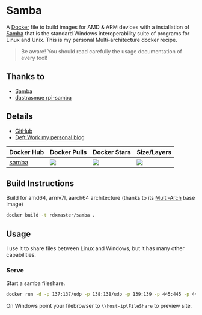 # Samba

A [Docker](http://docker.com) file to build images for AMD & ARM devices with a installation of [Samba](https://www.samba.org/) that is the standard Windows interoperability suite of programs for Linux and Unix. This is my personal Multi-architecture docker recipe.

> Be aware! You should read carefully the usage documentation of every tool!

## Thanks to

- [Samba](https://www.samba.org/)
- [dastrasmue rpi-samba](https://github.com/dastrasmue/rpi-samba)

## Details

- [GitHub](https://github.com/DeftWork/samba)
- [Deft.Work my personal blog](http://deft.work/Samba)

| Docker Hub | Docker Pulls | Docker Stars | Size/Layers |
| --- | --- | --- | --- |
| [samba](https://hub.docker.com/r/rdxmaster/samba "rdxmaster/samba on Docker Hub") | [![](https://img.shields.io/docker/pulls/rdxmaster/samba.svg)](https://hub.docker.com/r/rdxmaster/samba "rdxmaster/samba on Docker Hub") | [![](https://img.shields.io/docker/stars/rdxmaster/samba.svg)](https://hub.docker.com/r/rdxmaster/samba "rdxmaster/samba on Docker Hub") | [![](https://images.microbadger.com/badges/image/rdxmaster/samba.svg)](https://microbadger.com/images/rdxmaster/samba "rdxmaster/samba on microbadger.com") |

## Build Instructions

Build for amd64, armv7l, aarch64 architecture (thanks to its [Multi-Arch](https://blog.docker.com/2017/11/multi-arch-all-the-things/) base image)

``` sh
docker build -t rdxmaster/samba .
```

## Usage

I use it to share files between Linux and Windows, but it has many other capabilities. 

### Serve 

Start a samba fileshare.


``` sh
docker run -d -p 137:137/udp -p 138:138/udp -p 139:139 -p 445:445 -p 445:445/udp --hostname 'filer' -v /mnt/store/smb:/share/folder  rdxmaster/samba -u "your_username:your_password" -s "FileShare:/share/folder:rw:your_username"
``` 
On Windows point your filebrowser to `\\host-ip\FileShare` to preview site.
